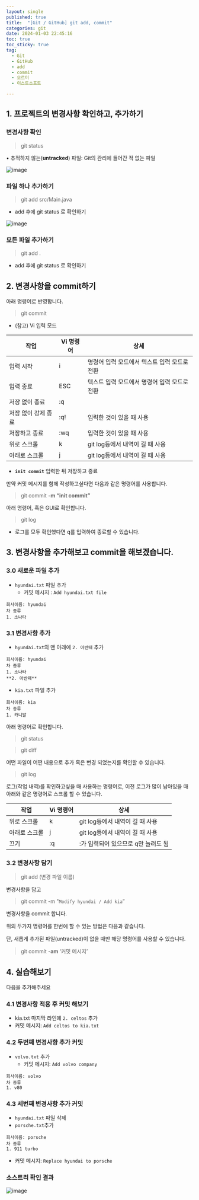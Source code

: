 ```yaml
---
layout: single
published: true
title:  "[Git / GitHub] git add, commit"
categories: git
date: 2024-01-03 22:45:16
toc: true
toc_sticky: true
tag:   
  - Git
  - GitHub
  - add
  - commit
  - 오르미
  - 이스트소프트

---
```


## 1. 프로젝트의 변경사항 확인하고, 추가하기

### 변경사항 확인

> git status
> 

• 추적하지 않는(**untracked**) 파일: Git의 관리에 들어간 적 없는 파일

![image](https://github.com/BaxDailyGit/BaxDailyGit/assets/99312529/e14031a7-0399-4321-9ffc-bff39751c1aa)

### 파일 하나 추가하기

> git add src/Main.java
> 
- add 후에 git status 로 확인하기

![image](https://github.com/BaxDailyGit/BaxDailyGit/assets/99312529/b5ea58ff-587d-4af4-a363-ac8f530c3634)

### 모든 파일 추가하기

> git add .
> 
- add 후에 git status 로 확인하기

## 2. 변경사항을 commit하기

아래 명령어로 반영합니다.

> git commit
> 

- (참고) Vi 입력 모드

| 작업 | Vi 명령어 | 상세 |
| --- | --- | --- |
| 입력 시작 | i | 명령어 입력 모드에서 텍스트 입력 모드로 전환 |
| 입력 종료 | ESC | 텍스트 입력 모드에서 명령어 입력 모드로 전환 |
| 저장 없이 종료 | :q |  |
| 저장 없이 강제 종료 | :q! | 입력한 것이 있을 때 사용 |
| 저장하고 종료 | :wq | 입력한 것이 있을 때 사용 |
| 위로 스크롤 | k | git log등에서 내역이 길 때 사용 |
| 아래로 스크롤 | j | git log등에서 내역이 길 때 사용 |

- **`init commit`** 입력한 뒤 저장하고 종료

만약 커밋 메시지를 함께 작성하고싶다면 다음과 같은 명령어를 사용합니다.

> git commit **-m “init commit”**
> 

아래 명령어, 혹은 GUI로 확인합니다. 

> git log
> 
- 로그를 모두 확인했다면 q를 입력하여 종료할 수 있습니다.

## 3. 변경사항을 추가해보고 commit을 해보겠습니다.

### 3.0 새로운 파일 추가

- `hyundai.txt` 파일 추가
    - 커밋 메시지 : `Add hyundai.txt file`

```
회사이름: hyundai
차 종류
1. 소나타
```

### 3.1 **변경사항 추가**

- `hyundai.txt`의 맨 아래에 `2. 아반떼` 추가

```
회사이름: hyundai
차 종류
1. 소나타
**2. 아반떼**
```

- `kia.txt` 파일 추가

```
회사이름: kia
차 종류
1. 카니발
```

아래 명령어로 확인합니다. 

> git status
> 

> git diff
> 

어떤 파일이 어떤 내용으로 추가 혹은 변경 되었는지를 확인할 수 있습니다.

> git log
> 

로그(작업 내역)를 확인하고싶을 때 사용하는 명령어로, 이전 로그가 많이 남아있을 때 아래와 같은 명령어로 스크롤 할 수 있습니다. 

| 작업 | Vi 명령어 | 상세 |
| --- | --- | --- |
| 위로 스크롤 | k | git log등에서 내역이 길 때 사용 |
| 아래로 스크롤 | j | git log등에서 내역이 길 때 사용 |
| 끄기 | :q | :가 입력되어 있으므로 q만 눌러도 됨 |

### 3.2 변경사항 담기

> git add (변경 파일 이름)
> 

변경사항을 담고 

> git commit -m "`Modify hyundai / Add kia`”
> 

변경사항을 commit 합니다. 

위의 두가지 명령어를 한번에 할 수 있는 방법은 다음과 같습니다.

단, 새롭게 추가된 파일(untracked)이 없을 때만 해당 명령어를 사용할 수 있습니다.

> git commit **-am** ‘커밋 메시지’
> 

## 4. 실습해보기

다음을 추가해주세요

### 4.1 변경사항 적용 후 커밋 해보기

- kia.txt 마지막 라인에 `2. celtos` 추가
- 커밋 메시지: `Add celtos to kia.txt`

### 4.2 두번째 변경사항 추가 커밋

- `volvo.txt` 추가
    - 커밋 메시지: `Add volvo company`

```
회사이름: volvo
차 종류
1. v80
```

### 4.3 세번째 변경사항 추가 커밋

- `hyundai.txt` 파일 삭제
- `porsche.txt`추가

```
회사이름: porsche
차 종류
1. 911 turbo
```

- 커밋 메시지: `Replace hyundai to porsche`

### 소스트리 확인 결과

![image](https://github.com/BaxDailyGit/BaxDailyGit/assets/99312529/af1324b6-0c09-4597-a19c-a985b036f124)